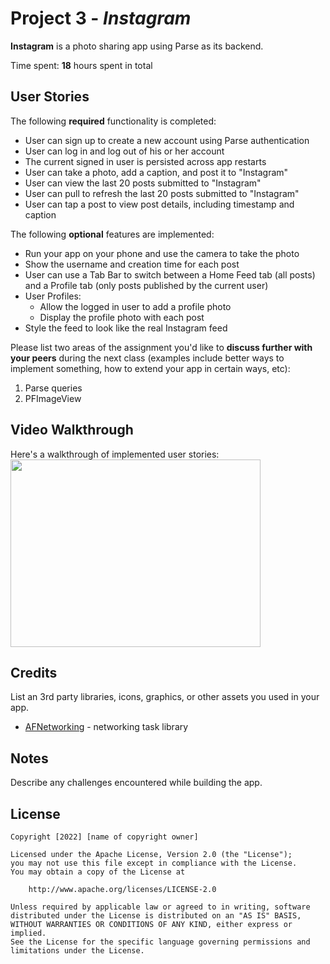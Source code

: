 # Project 3 - *Instagram*

**Instagram** is a photo sharing app using Parse as its backend.

Time spent: **18** hours spent in total

## User Stories

The following **required** functionality is completed:

- User can sign up to create a new account using Parse authentication
- User can log in and log out of his or her account
- The current signed in user is persisted across app restarts
- User can take a photo, add a caption, and post it to "Instagram"
- User can view the last 20 posts submitted to "Instagram"
- User can pull to refresh the last 20 posts submitted to "Instagram"
- User can tap a post to view post details, including timestamp and caption

The following **optional** features are implemented:

- Run your app on your phone and use the camera to take the photo
- Show the username and creation time for each post
- User can use a Tab Bar to switch between a Home Feed tab (all posts) and a Profile tab (only posts published by the current user)
- User Profiles:
  - Allow the logged in user to add a profile photo
  - Display the profile photo with each post
- Style the feed to look like the real Instagram feed

Please list two areas of the assignment you'd like to **discuss further with your peers** during the next class (examples include better ways to implement something, how to extend your app in certain ways, etc):

1. Parse queries
2. PFImageView

## Video Walkthrough

Here's a walkthrough of implemented user stories: <img src="InstaSubmission_AdobeExpress.gif" width="400" height="300" />

## Credits

List an 3rd party libraries, icons, graphics, or other assets you used in your app.

- [AFNetworking](https://github.com/AFNetworking/AFNetworking) - networking task library

## Notes

Describe any challenges encountered while building the app.

## License

    Copyright [2022] [name of copyright owner]

    Licensed under the Apache License, Version 2.0 (the "License");
    you may not use this file except in compliance with the License.
    You may obtain a copy of the License at

        http://www.apache.org/licenses/LICENSE-2.0

    Unless required by applicable law or agreed to in writing, software
    distributed under the License is distributed on an "AS IS" BASIS,
    WITHOUT WARRANTIES OR CONDITIONS OF ANY KIND, either express or implied.
    See the License for the specific language governing permissions and
    limitations under the License.
